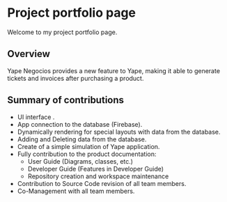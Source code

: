 # Project portfolio page
Welcome to my project portfolio page.

## Overview

Yape Negocios provides a new feature to Yape, making it able to generate tickets and invoices after purchasing a product.

## Summary of contributions

* UI interface .
* App connection to the database (Firebase).
* Dynamically rendering for special layouts with data from the database.
* Adding and Deleting data from the database.
* Create of a simple simulation of Yape application.
* Fully contribution to the product documentation:
  * User Guide (Diagrams, classes, etc.)
  * Developer Guide (Features in Developer Guide)
  * Repository creation and workspace maintenance
* Contribution to Source Code revision of all team members.
* Co-Management with all team members.
